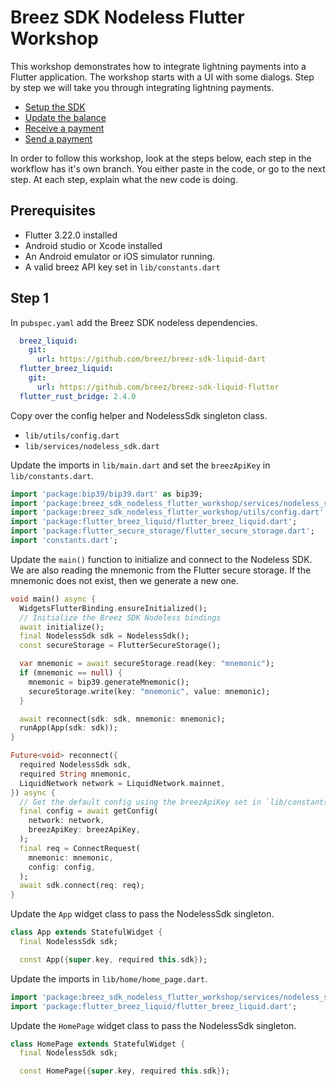 # Breez SDK Nodeless Flutter Workshop

This workshop demonstrates how to integrate lightning payments into a Flutter
application. The workshop starts with a UI with some dialogs. Step by step we
will take you through integrating lightning payments.

- [Setup the SDK](https://github.com/dangeross/breez-sdk-nodeless-flutter-workshop/tree/step-1)
- [Update the balance](https://github.com/dangeross/breez-sdk-nodeless-flutter-workshop/tree/step-2)
- [Receive a payment](https://github.com/dangeross/breez-sdk-nodeless-flutter-workshop/tree/step-3)
- [Send a payment](https://github.com/dangeross/breez-sdk-nodeless-flutter-workshop/tree/step-4)

In order to follow this workshop, look at the steps below, each step in the workflow 
has it's own branch. You either paste in the code, or go to the next step.
At each step, explain what the new code is doing.

## Prerequisites
- Flutter 3.22.0 installed
- Android studio or Xcode installed
- An Android emulator or iOS simulator running.
- A valid breez API key set in `lib/constants.dart`

## Step 1
In `pubspec.yaml` add the Breez SDK nodeless dependencies.
```yaml
  breez_liquid:
    git:
      url: https://github.com/breez/breez-sdk-liquid-dart
  flutter_breez_liquid:
    git:
      url: https://github.com/breez/breez-sdk-liquid-flutter
  flutter_rust_bridge: 2.4.0
```

Copy over the config helper and NodelessSdk singleton class.
- `lib/utils/config.dart`
- `lib/services/nodeless_sdk.dart`

Update the imports in `lib/main.dart` and set the `breezApiKey` in `lib/constants.dart`.
```dart
import 'package:bip39/bip39.dart' as bip39;
import 'package:breez_sdk_nodeless_flutter_workshop/services/nodeless_sdk.dart';
import 'package:breez_sdk_nodeless_flutter_workshop/utils/config.dart';
import 'package:flutter_breez_liquid/flutter_breez_liquid.dart';
import 'package:flutter_secure_storage/flutter_secure_storage.dart';
import 'constants.dart';
```
Update the `main()` function to initialize and connect to the Nodeless SDK.
We are also reading the mnemonic from the Flutter secure storage. 
If the mnemonic does not exist, then we generate a new one.
```dart
void main() async {
  WidgetsFlutterBinding.ensureInitialized();
  // Initialize the Breez SDK Nodeless bindings
  await initialize();
  final NodelessSdk sdk = NodelessSdk();
  const secureStorage = FlutterSecureStorage();

  var mnemonic = await secureStorage.read(key: "mnemonic");
  if (mnemonic == null) {
    mnemonic = bip39.generateMnemonic();
    secureStorage.write(key: "mnemonic", value: mnemonic);
  }

  await reconnect(sdk: sdk, mnemonic: mnemonic);
  runApp(App(sdk: sdk));
}

Future<void> reconnect({
  required NodelessSdk sdk,
  required String mnemonic,
  LiquidNetwork network = LiquidNetwork.mainnet,
}) async {
  // Get the default config using the breezApiKey set in `lib/constants.dart`
  final config = await getConfig(
    network: network,
    breezApiKey: breezApiKey,
  );
  final req = ConnectRequest(
    mnemonic: mnemonic,
    config: config,
  );
  await sdk.connect(req: req);
}
```
Update the `App` widget class to pass the NodelessSdk singleton.
```dart
class App extends StatefulWidget {
  final NodelessSdk sdk;

  const App({super.key, required this.sdk});
```
Update the imports in `lib/home/home_page.dart`.
```dart
import 'package:breez_sdk_nodeless_flutter_workshop/services/nodeless_sdk.dart';
import 'package:flutter_breez_liquid/flutter_breez_liquid.dart';
```
Update the `HomePage` widget class to pass the NodelessSdk singleton.
```dart
class HomePage extends StatefulWidget {
  final NodelessSdk sdk;

  const HomePage({super.key, required this.sdk});
```